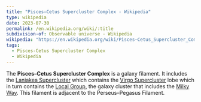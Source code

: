 ```yaml
---
title: "Pisces–Cetus Supercluster Complex - Wikipedia"
type: wikipedia
date: 2023-07-30
permalink: /en.wikipedia.org/wiki/:title
subdivision-of: Observable universe - Wikipedia
wikipedia: "https://en.wikipedia.org/wiki/Pisces–Cetus_Supercluster_Complex"
tags:
  - Pisces-Cetus Supercluster Complex
  - Wikipedia
---
```

The **Pisces–Cetus Supercluster Complex** is a galaxy filament. It includes the [Laniakea Supercluster](/en.wikipedia.org/wiki/Laniakea_Supercluster) which contains the [Virgo Supercluster](/en.wikipedia.org/wiki/Virgo_Supercluster) lobe which in turn contains the [Local Group](/en.wikipedia.org/wiki/Local_Group), the galaxy cluster that includes the [Milky Way](/en.wikipedia.org/wiki/Milky_Way). This filament is adjacent to the Perseus–Pegasus Filament.